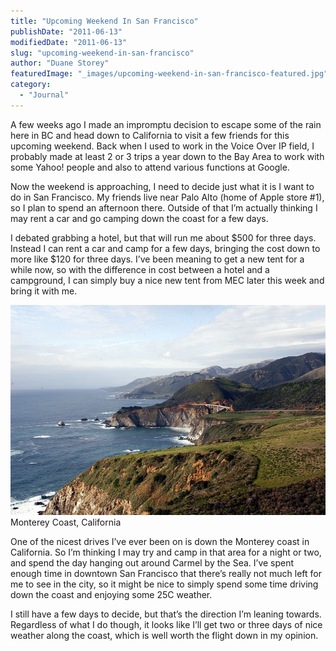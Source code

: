 ```yaml
---
title: "Upcoming Weekend In San Francisco"
publishDate: "2011-06-13"
modifiedDate: "2011-06-13"
slug: "upcoming-weekend-in-san-francisco"
author: "Duane Storey"
featuredImage: "_images/upcoming-weekend-in-san-francisco-featured.jpg"
category:
  - "Journal"
---
```


A few weeks ago I made an impromptu decision to escape some of the rain here in BC and head down to California to visit a few friends for this upcoming weekend. Back when I used to work in the Voice Over IP field, I probably made at least 2 or 3 trips a year down to the Bay Area to work with some Yahoo! people and also to attend various functions at Google.

Now the weekend is approaching, I need to decide just what it is I want to do in San Francisco. My friends live near Palo Alto (home of Apple store #1), so I plan to spend an afternoon there. Outside of that I’m actually thinking I may rent a car and go camping down the coast for a few days.

I debated grabbing a hotel, but that will run me about $500 for three days. Instead I can rent a car and camp for a few days, bringing the cost down to more like $120 for three days. I’ve been meaning to get a new tent for a while now, so with the difference in cost between a hotel and a campground, I can simply buy a nice new tent from MEC later this week and bring it with me.

[![](_images/upcoming-weekend-in-san-francisco-1.jpg "114828968_a08e6dc701_z")](_images/upcoming-weekend-in-san-francisco-1.jpg)Monterey Coast, California



One of the nicest drives I’ve ever been on is down the Monterey coast in California. So I’m thinking I may try and camp in that area for a night or two, and spend the day hanging out around Carmel by the Sea. I’ve spent enough time in downtown San Francisco that there’s really not much left for me to see in the city, so it might be nice to simply spend some time driving down the coast and enjoying some 25C weather.

I still have a few days to decide, but that’s the direction I’m leaning towards. Regardless of what I do though, it looks like I’ll get two or three days of nice weather along the coast, which is well worth the flight down in my opinion.